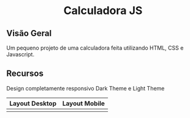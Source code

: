 <h1 align="center">
Calculadora JS
</h1>

## Visão Geral

Um pequeno projeto de uma calculadora feita utilizando HTML, CSS e Javascript. 

## Recursos

Design completamente responsivo
Dark Theme e Light Theme

| Layout Desktop  |  Layout Mobile  |
| --------------- | --------------- |
|  <img src=""> |  <img src=""> |



